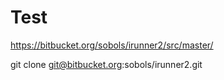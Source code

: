 # Test

https://bitbucket.org/sobols/irunner2/src/master/

git clone git@bitbucket.org:sobols/irunner2.git
